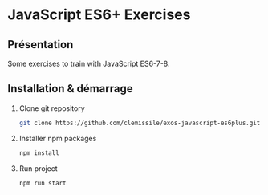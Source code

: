 # JavaScript ES6+ Exercises
## Présentation

Some exercises to train with JavaScript ES6-7-8.

## Installation & démarrage

1. Clone git repository
   ```sh
   git clone https://github.com/clemissile/exos-javascript-es6plus.git
   ```
2. Installer npm packages
   ```sh
   npm install
   ```
3. Run project
   ```sh
   npm run start
   ```